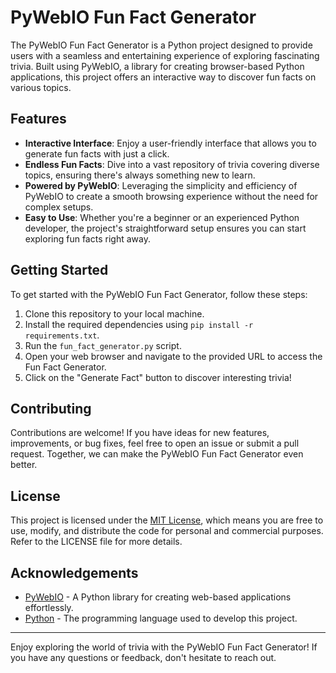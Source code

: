 # PyWebIO Fun Fact Generator

The PyWebIO Fun Fact Generator is a Python project designed to provide users with a seamless and entertaining experience of exploring fascinating trivia. Built using PyWebIO, a library for creating browser-based Python applications, this project offers an interactive way to discover fun facts on various topics.

## Features
- **Interactive Interface**: Enjoy a user-friendly interface that allows you to generate fun facts with just a click.
- **Endless Fun Facts**: Dive into a vast repository of trivia covering diverse topics, ensuring there's always something new to learn.
- **Powered by PyWebIO**: Leveraging the simplicity and efficiency of PyWebIO to create a smooth browsing experience without the need for complex setups.
- **Easy to Use**: Whether you're a beginner or an experienced Python developer, the project's straightforward setup ensures you can start exploring fun facts right away.

## Getting Started
To get started with the PyWebIO Fun Fact Generator, follow these steps:

1. Clone this repository to your local machine.
2. Install the required dependencies using `pip install -r requirements.txt`.
3. Run the `fun_fact_generator.py` script.
4. Open your web browser and navigate to the provided URL to access the Fun Fact Generator.
5. Click on the "Generate Fact" button to discover interesting trivia!

## Contributing
Contributions are welcome! If you have ideas for new features, improvements, or bug fixes, feel free to open an issue or submit a pull request. Together, we can make the PyWebIO Fun Fact Generator even better.

## License
This project is licensed under the [MIT License](LICENSE), which means you are free to use, modify, and distribute the code for personal and commercial purposes. Refer to the LICENSE file for more details.

## Acknowledgements
- [PyWebIO](https://pywebio.readthedocs.io/en/latest/) - A Python library for creating web-based applications effortlessly.
- [Python](https://www.python.org/) - The programming language used to develop this project.

---

Enjoy exploring the world of trivia with the PyWebIO Fun Fact Generator! If you have any questions or feedback, don't hesitate to reach out.
